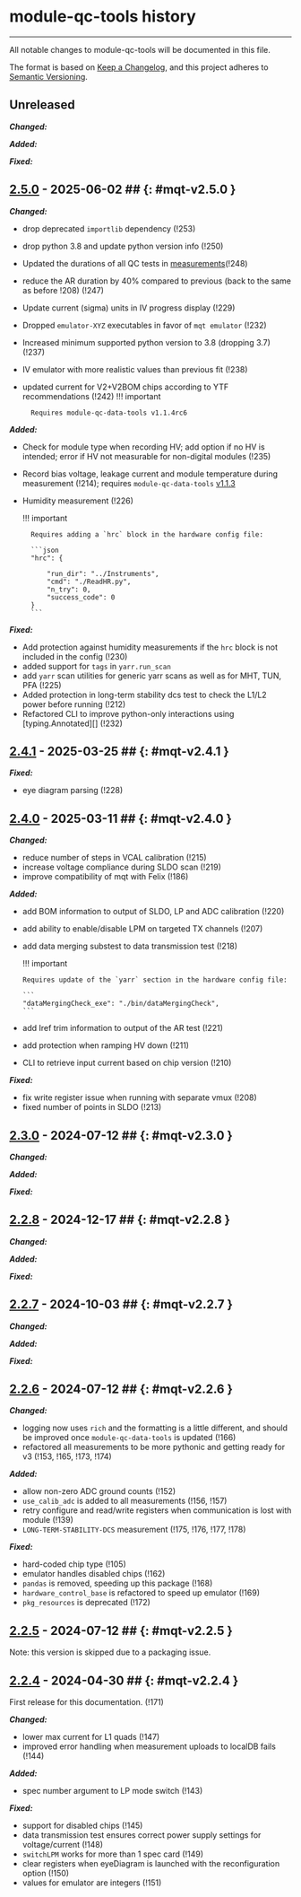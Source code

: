 # module-qc-tools history

---

All notable changes to module-qc-tools will be documented in this file.

The format is based on [Keep a Changelog](https://keepachangelog.com/en/1.0.0/),
and this project adheres to
[Semantic Versioning](https://semver.org/spec/v2.0.0.html).

## Unreleased

**_Changed:_**

**_Added:_**

**_Fixed:_**

## [2.5.0](https://gitlab.cern.ch/atlas-itk/pixel/module/module-qc-tools/-/tags/v2.5.0) - 2025-06-02 ## {: #mqt-v2.5.0 }

**_Changed:_**

- drop deprecated `importlib` dependency (!253)
- drop python 3.8 and update python version info (!250)
- Updated the durations of all QC tests in
  [measurements](measurements.md#time-estimates)(!248)
- reduce the AR duration by 40% compared to previous (back to the same as before
  !208) (!247)
- Update current (sigma) units in IV progress display (!229)
- Dropped `emulator-XYZ` executables in favor of `mqt emulator` (!232)
- Increased minimum supported python version to 3.8 (dropping 3.7) (!237)
- IV emulator with more realistic values than previous fit (!238)
- updated current for V2+V2BOM chips according to YTF recommendations (!242) !!!
  important

        Requires module-qc-data-tools v1.1.4rc6

**_Added:_**

- Check for module type when recording HV; add option if no HV is intended;
  error if HV not measurable for non-digital modules (!235)
- Record bias voltage, leakage current and module temperature during measurement
  (!214); requires `module-qc-data-tools`
  [v1.1.3](https://gitlab.cern.ch/atlas-itk/pixel/module/module-qc-data-tools/-/tags/v1.1.3)
- Humidity measurement (!226)

  !!! important

        Requires adding a `hrc` block in the hardware config file:

        ```json
        "hrc": {

            "run_dir": "../Instruments",
            "cmd": "./ReadHR.py",
            "n_try": 0,
            "success_code": 0
        }
        ```

**_Fixed:_**

- Add protection against humidity measurements if the `hrc` block is not
  included in the config (!230)
- added support for `tags` in `yarr.run_scan`
- add `yarr` scan utilities for generic yarr scans as well as for MHT, TUN, PFA
  (!225)
- Added protection in long-term stability dcs test to check the L1/L2 power
  before running (!212)
- Refactored CLI to improve python-only interactions using [typing.Annotated][]
  (!232)

## [2.4.1](https://gitlab.cern.ch/atlas-itk/pixel/module/module-qc-tools/-/tags/v2.4.1) - 2025-03-25 ## {: #mqt-v2.4.1 }

**_Fixed:_**

- eye diagram parsing (!228)

## [2.4.0](https://gitlab.cern.ch/atlas-itk/pixel/module/module-qc-tools/-/tags/v2.4.0) - 2025-03-11 ## {: #mqt-v2.4.0 }

**_Changed:_**

- reduce number of steps in VCAL calibration (!215)
- increase voltage compliance during SLDO scan (!219)
- improve compatibility of mqt with Felix (!186)

**_Added:_**

- add BOM information to output of SLDO, LP and ADC calibration (!220)
- add ability to enable/disable LPM on targeted TX channels (!207)
- add data merging substest to data transmission test (!218)

  !!! important

      Requires update of the `yarr` section in the hardware config file:

      ```
      "dataMergingCheck_exe": "./bin/dataMergingCheck",
      ```

- add Iref trim information to output of the AR test (!221)
- add protection when ramping HV down (!211)
- CLI to retrieve input current based on chip version (!210)

**_Fixed:_**

- fix write register issue when running with separate vmux (!208)
- fixed number of points in SLDO (!213)

## [2.3.0](https://gitlab.cern.ch/atlas-itk/pixel/module/module-qc-tools/-/tags/v2.3.0) - 2024-07-12 ## {: #mqt-v2.3.0 }

**_Changed:_**

**_Added:_**

**_Fixed:_**

## [2.2.8](https://gitlab.cern.ch/atlas-itk/pixel/module/module-qc-tools/-/tags/v2.2.8) - 2024-12-17 ## {: #mqt-v2.2.8 }

**_Changed:_**

**_Added:_**

**_Fixed:_**

## [2.2.7](https://gitlab.cern.ch/atlas-itk/pixel/module/module-qc-tools/-/tags/v2.2.7) - 2024-10-03 ## {: #mqt-v2.2.7 }

**_Changed:_**

**_Added:_**

**_Fixed:_**

## [2.2.6](https://gitlab.cern.ch/atlas-itk/pixel/module/module-qc-tools/-/tags/v2.2.6) - 2024-07-12 ## {: #mqt-v2.2.6 }

**_Changed:_**

- logging now uses `rich` and the formatting is a little different, and should
  be improved once `module-qc-data-tools` is updated (!166)
- refactored all measurements to be more pythonic and getting ready for v3
  (!153, !165, !173, !174)

**_Added:_**

- allow non-zero ADC ground counts (!152)
- `use_calib_adc` is added to all measurements (!156, !157)
- retry configure and read/write registers when communication is lost with
  module (!139)
- `LONG-TERM-STABILITY-DCS` measurement (!175, !176, !177, !178)

**_Fixed:_**

- hard-coded chip type (!105)
- emulator handles disabled chips (!162)
- `pandas` is removed, speeding up this package (!168)
- `hardware_control_base` is refactored to speed up emulator (!169)
- `pkg_resources` is deprecated (!172)

## [2.2.5](https://gitlab.cern.ch/atlas-itk/pixel/module/module-qc-tools/-/tags/v2.2.5) - 2024-07-12 ## {: #mqt-v2.2.5 }

Note: this version is skipped due to a packaging issue.

## [2.2.4](https://gitlab.cern.ch/atlas-itk/pixel/module/module-qc-tools/-/tags/v2.2.4) - 2024-04-30 ## {: #mqt-v2.2.4 }

First release for this documentation. (!171)

**_Changed:_**

- lower max current for L1 quads (!147)
- improved error handling when measurement uploads to localDB fails (!144)

**_Added:_**

- spec number argument to LP mode switch (!143)

**_Fixed:_**

- support for disabled chips (!145)
- data transmission test ensures correct power supply settings for
  voltage/current (!148)
- `switchLPM` works for more than 1 spec card (!149)
- clear registers when eyeDiagram is launched with the reconfiguration option
  (!150)
- values for emulator are integers (!151)
